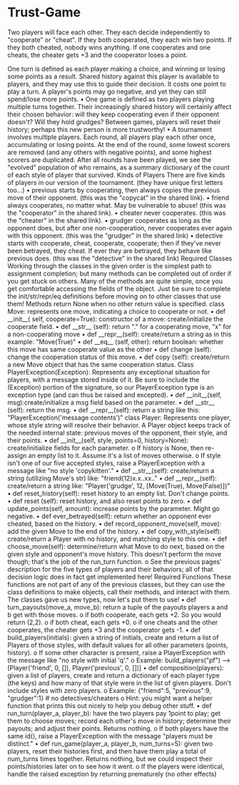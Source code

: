 # Trust-Game
<h>Two players will face each other. They each decide independently to "cooperate" or "cheat". If they both cooperated, they each win two points. If they both cheated, nobody wins anything. If one cooperates and one cheats, the cheater gets +3 and the cooperator loses a point.<h>
  
<p>One turn is defined as each player making a choice, and winning or losing some points as a result.
Shared history against this player is available to players, and they may use this to guide their decision.
It costs one point to play a turn. A player's points may go negative, and yet they can still spend/lose
more points.
• One game is defined as two players playing multiple turns together. Their increasingly shared history
will certainly affect their chosen behavior: will they keep cooperating even if their opponent doesn't?
Will they hold grudges? Between games, players will reset their history; perhaps this new person is
more trustworthy!
• A tournament involves multiple players. Each round, all players play each other once, accumulating
or losing points. At the end of the round, some lowest scorers are removed (and any others with
negative points), and some highest scorers are duplicated. After all rounds have been played, we see
the "evolved" population of who remains, as a summary dictionary of the count of each style of player
that survived.
Kinds of Players
There are five kinds of players in our version of the tournament. (they have unique first letters too…)
• previous starts by cooperating, then always copies the previous move of their opponent.
(this was the "copycat" in the shared link).
• friend always cooperates, no matter what. May be vulnerable to abuse!
(this was the "cooperator" in the shared link).
• cheater never cooperates. (this was the "cheater" in the shared link).
• grudger cooperates as long as the opponent does, but after one non-cooperation, never
cooperates ever again with this opponent. (this was the "grudger" in the shared link)
• detective starts with cooperate, cheat, cooperate, cooperate; then if they've never been betrayed,
they cheat. If ever they are betrayed, they behave like previous does. (this was the
"detective" in the shared link)
Required Classes
Working through the classes in the given order is the simplest path to assignment completion; but many
methods can be completed out of order if you get stuck on others. Many of the methods are quite simple, once
you get comfortable accessing the fields of the object. Just be sure to complete the init/str/repr/eq
definitions before moving on to other classes that use them!
Methods return None when no other return value is specified.
class Move: represents one move, indicating a choice to cooperate or not.
• def __init__( self, cooperate=True): constructor of a move: create/initialize the cooperate field.
• def __str__ (self): return "." for a cooperating move, "x" for a non-cooperating move
• def __repr__(self): create/return a string as in this example: "Move(True)"
• def __eq__ (self, other): return boolean: whether this move has same cooperate value as the other
• def change (self): change the cooperation status of this move.
• def copy (self): create/return a new Move object that has the same cooperation status.
Class PlayerException(Exception): Represents any exceptional situation for players, with a message
stored inside of it. Be sure to include the (Exception) portion of the signature, so our PlayerException
type is an exception type (and can thus be raised and excepted).
• def __init__(self, msg):create/initialize a msg field based on the parameter.
• def __str__ (self): return the msg.
• def __repr__(self): return a string like this: "PlayerException('message contents')"
class Player: Represents one player, whose style string will resolve their behavior. A Player object
keeps track of the needed internal state: previous moves of the opponent, their style, and their points.
• def __init__(self, style, points=0, history=None): create/initialize fields for each parameter.
o If history is None, then re-assign an empty list to it. Assume it's a list of moves otherwise.
o If style isn't one of our five accepted styles, raise a PlayerException with a message like
"no style 'copykitten'."
• def __str__(self): create/return a string (utilizing Move's str) like: "friend(12)x.x..xx.."
• def __repr__(self): create/return a string like: "Player('grudge', 12, [Move(True), Move(False)])"
• def reset_history(self): reset history to an empty list. Don't change points.
• def reset (self): reset history, and also reset points to zero.
• def update_points(self, amount): increase points by the parameter. Might go negative.
• def ever_betrayed(self): return whether an opponent ever cheated, based on the history.
• def record_opponent_move(self, move): add the given Move to the end of the history.
• def copy_with_style(self): create/return a Player with no history, and matching style to this one.
• def choose_move(self): determine/return what Move to do next, based on the given style and
opponent's move history. This doesn't perform the move though; that's the job of the run_turn function.
o See the previous pages' description for the five types of players and their behaviors; all of that decision
logic does in fact get implemented here!
Required Functions
These functions are not part of any of the previous classes, but they can use the class definitions to make
objects, call their methods, and interact with them. The classes gave us new types, now let's put them to use!
• def turn_payouts(move_a, move_b): return a tuple of the payouts players a and b get with those moves.
o if both cooperate, each gets +2. So you would return (2,2).
o if both cheat, each gets +0.
o if one cheats and the other cooperates, the cheater gets +3 and the cooperator gets -1.
• def build_players(initials): given a string of initials, create and return a list of Players of those
styles, with default values for all other parameters (points, history).
o If some other character is present, raise a PlayerException with the message like
"no style with initial 'q'."
o Example: build_players("pf") ⟶ [Player('friend', 0, []), Player('previous', 0, [])]
• def composition(players): given a list of players, create and return a dictionary of each player type (the
keys) and how many of that style were in the list of given players. Don't include styles with zero players.
o Example: {"friend":5, "previous":9, "grudger":1} # no detectives/cheaters
o Hint: you might want a helper function that prints this out nicely to help you debug other stuff.
• def run_turn(player_a, player_b): have the two players pay 1point to play; get them to choose
moves; record each other's move in history; determine their payouts; and adjust their points. Returns
nothing.
o If both players have the same id(), raise a PlayerException with the message
"players must be distinct."
• def run_game(player_a, player_b, num_turns=5): given two players, reset their histories first, and
then have them play a total of num_turns times together. Returns nothing, but we could inspect their
points/histories later on to see how it went.
o If the players were identical, handle the raised exception by returning prematurely (no other effects)
 <p>

